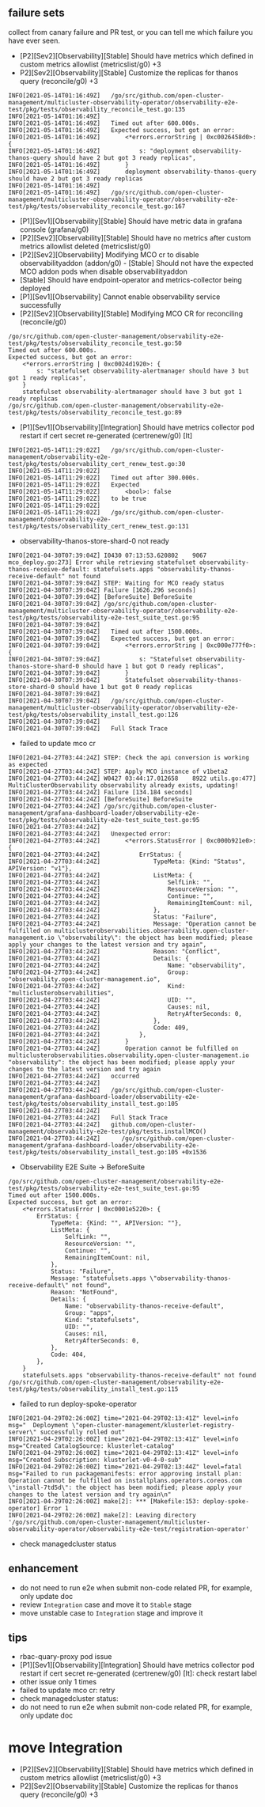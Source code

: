 ## failure sets

collect from canary failure and PR test, or you can tell me which failure you have ever seen.

- [P2][Sev2][Observability][Stable] Should have metrics which defined in custom metrics allowlist (metricslist/g0) +3
- P2][Sev2][Observability][Stable] Customize the replicas for thanos query (reconcile/g0) +3
```
INFO[2021-05-14T01:16:49Z]   /go/src/github.com/open-cluster-management/multicluster-observability-operator/observability-e2e-test/pkg/tests/observability_reconcile_test.go:135 
INFO[2021-05-14T01:16:49Z]                                              
INFO[2021-05-14T01:16:49Z]   Timed out after 600.000s.             
INFO[2021-05-14T01:16:49Z]   Expected success, but got an error:        
INFO[2021-05-14T01:16:49Z]       <*errors.errorString | 0xc0026458d0>: { 
INFO[2021-05-14T01:16:49Z]           s: "deployment observability-thanos-query should have 2 but got 3 ready replicas", 
INFO[2021-05-14T01:16:49Z]       }                                      
INFO[2021-05-14T01:16:49Z]       deployment observability-thanos-query should have 2 but got 3 ready replicas 
INFO[2021-05-14T01:16:49Z]                                              
INFO[2021-05-14T01:16:49Z]   /go/src/github.com/open-cluster-management/multicluster-observability-operator/observability-e2e-test/pkg/tests/observability_reconcile_test.go:167 
```
- [P1][Sev1][Observability][Stable] Should have metric data in grafana console (grafana/g0)
- [P2][Sev2][Observability][Stable] Should have no metrics after custom metrics allowlist deleted (metricslist/g0)
- [P2][Sev2][Observability] Modifying MCO cr to disable observabilityaddon (addon/g0) - [Stable] Should not have the expected MCO addon pods when disable observabilityaddon
- [Stable] Should have endpoint-operator and metrics-collector being deployed
- [P1][Sev1][Observability] Cannot enable observability service successfully
- [P2][Sev2][Observability][Stable] Modifying MCO CR for reconciling (reconcile/g0)
```
/go/src/github.com/open-cluster-management/observability-e2e-test/pkg/tests/observability_reconcile_test.go:50
Timed out after 600.000s.
Expected success, but got an error:
    <*errors.errorString | 0xc0024d1920>: {
        s: "statefulset observability-alertmanager should have 3 but got 1 ready replicas",
    }
    statefulset observability-alertmanager should have 3 but got 1 ready replicas
/go/src/github.com/open-cluster-management/observability-e2e-test/pkg/tests/observability_reconcile_test.go:89
```

- [P1][Sev1][Observability][Integration] Should have metrics collector pod restart if cert secret re-generated (certrenew/g0) [It] 
```
INFO[2021-05-14T11:29:02Z]   /go/src/github.com/open-cluster-management/observability-e2e-test/pkg/tests/observability_cert_renew_test.go:30 
INFO[2021-05-14T11:29:02Z]                                              
INFO[2021-05-14T11:29:02Z]   Timed out after 300.000s.             
INFO[2021-05-14T11:29:02Z]   Expected                                   
INFO[2021-05-14T11:29:02Z]       <bool>: false                          
INFO[2021-05-14T11:29:02Z]   to be true                             
INFO[2021-05-14T11:29:02Z]                                              
INFO[2021-05-14T11:29:02Z]   /go/src/github.com/open-cluster-management/observability-e2e-test/pkg/tests/observability_cert_renew_test.go:131 
```
- observability-thanos-store-shard-0 not ready

```
INFO[2021-04-30T07:39:04Z] I0430 07:13:53.620802    9067 mco_deploy.go:273] Error while retrieving statefulset observability-thanos-receive-default: statefulsets.apps "observability-thanos-receive-default" not found 
INFO[2021-04-30T07:39:04Z] STEP: Waiting for MCO ready status   
INFO[2021-04-30T07:39:04Z] Failure [1626.296 seconds]      
INFO[2021-04-30T07:39:04Z] [BeforeSuite] BeforeSuite       
INFO[2021-04-30T07:39:04Z] /go/src/github.com/open-cluster-management/multicluster-observability-operator/observability-e2e-test/pkg/tests/observability-e2e-test_suite_test.go:95 
INFO[2021-04-30T07:39:04Z]                                              
INFO[2021-04-30T07:39:04Z]   Timed out after 1500.000s.            
INFO[2021-04-30T07:39:04Z]   Expected success, but got an error:        
INFO[2021-04-30T07:39:04Z]       <*errors.errorString | 0xc000e777f0>: { 
INFO[2021-04-30T07:39:04Z]           s: "Statefulset observability-thanos-store-shard-0 should have 1 but got 0 ready replicas", 
INFO[2021-04-30T07:39:04Z]       }                                      
INFO[2021-04-30T07:39:04Z]       Statefulset observability-thanos-store-shard-0 should have 1 but got 0 ready replicas 
INFO[2021-04-30T07:39:04Z]                                              
INFO[2021-04-30T07:39:04Z]   /go/src/github.com/open-cluster-management/multicluster-observability-operator/observability-e2e-test/pkg/tests/observability_install_test.go:126 
INFO[2021-04-30T07:39:04Z]                                              
INFO[2021-04-30T07:39:04Z]   Full Stack Trace
```
- failed to update mco cr

```
INFO[2021-04-27T03:44:24Z] STEP: Check the api conversion is working as expected 
INFO[2021-04-27T03:44:24Z] STEP: Apply MCO instance of v1beta2  
INFO[2021-04-27T03:44:24Z] W0427 03:44:17.012658    8922 utils.go:477] MultiClusterObservability observability already exists, updating! 
INFO[2021-04-27T03:44:24Z] Failure [134.184 seconds]       
INFO[2021-04-27T03:44:24Z] [BeforeSuite] BeforeSuite       
INFO[2021-04-27T03:44:24Z] /go/src/github.com/open-cluster-management/grafana-dashboard-loader/observability-e2e-test/pkg/tests/observability-e2e-test_suite_test.go:95 
INFO[2021-04-27T03:44:24Z]                                              
INFO[2021-04-27T03:44:24Z]   Unexpected error:                     
INFO[2021-04-27T03:44:24Z]       <*errors.StatusError | 0xc000b921e0>: { 
INFO[2021-04-27T03:44:24Z]           ErrStatus: {                       
INFO[2021-04-27T03:44:24Z]               TypeMeta: {Kind: "Status", APIVersion: "v1"}, 
INFO[2021-04-27T03:44:24Z]               ListMeta: {                    
INFO[2021-04-27T03:44:24Z]                   SelfLink: "",              
INFO[2021-04-27T03:44:24Z]                   ResourceVersion: "",       
INFO[2021-04-27T03:44:24Z]                   Continue: "",              
INFO[2021-04-27T03:44:24Z]                   RemainingItemCount: nil,   
INFO[2021-04-27T03:44:24Z]               },                             
INFO[2021-04-27T03:44:24Z]               Status: "Failure",             
INFO[2021-04-27T03:44:24Z]               Message: "Operation cannot be fulfilled on multiclusterobservabilities.observability.open-cluster-management.io \"observability\": the object has been modified; please apply your changes to the latest version and try again", 
INFO[2021-04-27T03:44:24Z]               Reason: "Conflict",            
INFO[2021-04-27T03:44:24Z]               Details: {                     
INFO[2021-04-27T03:44:24Z]                   Name: "observability",     
INFO[2021-04-27T03:44:24Z]                   Group: "observability.open-cluster-management.io", 
INFO[2021-04-27T03:44:24Z]                   Kind: "multiclusterobservabilities", 
INFO[2021-04-27T03:44:24Z]                   UID: "",                   
INFO[2021-04-27T03:44:24Z]                   Causes: nil,               
INFO[2021-04-27T03:44:24Z]                   RetryAfterSeconds: 0,      
INFO[2021-04-27T03:44:24Z]               },                             
INFO[2021-04-27T03:44:24Z]               Code: 409,                     
INFO[2021-04-27T03:44:24Z]           },                                 
INFO[2021-04-27T03:44:24Z]       }                                      
INFO[2021-04-27T03:44:24Z]       Operation cannot be fulfilled on multiclusterobservabilities.observability.open-cluster-management.io "observability": the object has been modified; please apply your changes to the latest version and try again 
INFO[2021-04-27T03:44:24Z]   occurred                               
INFO[2021-04-27T03:44:24Z]                                              
INFO[2021-04-27T03:44:24Z]   /go/src/github.com/open-cluster-management/grafana-dashboard-loader/observability-e2e-test/pkg/tests/observability_install_test.go:105 
INFO[2021-04-27T03:44:24Z]                                              
INFO[2021-04-27T03:44:24Z]   Full Stack Trace                  
INFO[2021-04-27T03:44:24Z]   github.com/open-cluster-management/observability-e2e-test/pkg/tests.installMCO() 
INFO[2021-04-27T03:44:24Z]   	/go/src/github.com/open-cluster-management/grafana-dashboard-loader/observability-e2e-test/pkg/tests/observability_install_test.go:105 +0x1536
```
- Observability E2E Suite -> BeforeSuite
```
/go/src/github.com/open-cluster-management/observability-e2e-test/pkg/tests/observability-e2e-test_suite_test.go:95
Timed out after 1500.000s.
Expected success, but got an error:
    <*errors.StatusError | 0xc0001e5220>: {
        ErrStatus: {
            TypeMeta: {Kind: "", APIVersion: ""},
            ListMeta: {
                SelfLink: "",
                ResourceVersion: "",
                Continue: "",
                RemainingItemCount: nil,
            },
            Status: "Failure",
            Message: "statefulsets.apps \"observability-thanos-receive-default\" not found",
            Reason: "NotFound",
            Details: {
                Name: "observability-thanos-receive-default",
                Group: "apps",
                Kind: "statefulsets",
                UID: "",
                Causes: nil,
                RetryAfterSeconds: 0,
            },
            Code: 404,
        },
    }
    statefulsets.apps "observability-thanos-receive-default" not found
/go/src/github.com/open-cluster-management/observability-e2e-test/pkg/tests/observability_install_test.go:115
```

- failed to run deploy-spoke-operator

```
INFO[2021-04-29T02:26:00Z] time="2021-04-29T02:13:41Z" level=info msg="  Deployment \"open-cluster-management/klusterlet-registry-server\" successfully rolled out" 
INFO[2021-04-29T02:26:00Z] time="2021-04-29T02:13:41Z" level=info msg="Created CatalogSource: klusterlet-catalog" 
INFO[2021-04-29T02:26:00Z] time="2021-04-29T02:13:41Z" level=info msg="Created Subscription: klusterlet-v0-4-0-sub" 
INFO[2021-04-29T02:26:00Z] time="2021-04-29T02:13:44Z" level=fatal msg="Failed to run packagemanifests: error approving install plan: Operation cannot be fulfilled on installplans.operators.coreos.com \"install-7td5d\": the object has been modified; please apply your changes to the latest version and try again\n" 
INFO[2021-04-29T02:26:00Z] make[2]: *** [Makefile:153: deploy-spoke-operator] Error 1 
INFO[2021-04-29T02:26:00Z] make[2]: Leaving directory '/go/src/github.com/open-cluster-management/multicluster-observability-operator/observability-e2e-test/registration-operator' 
```

- check managedcluster status

## enhancement

- do not need to run e2e when submit non-code related PR, for example, only update doc
- review `Integration` case and move it to `Stable` stage
- move unstable case to `Integration`  stage and improve it

## tips

- rbac-quary-proxy pod issue
- [P1][Sev1][Observability][Integration] Should have metrics collector pod restart if cert secret re-generated (certrenew/g0) [It]: check restart label
- other issue only 1 times
- failed to update mco cr: retry
- check managedcluster status: 
- do not need to run e2e when submit non-code related PR, for example, only update doc
  
# move Integration
- [P2][Sev2][Observability][Stable] Should have metrics which defined in custom metrics allowlist (metricslist/g0) +3
- P2][Sev2][Observability][Stable] Customize the replicas for thanos query (reconcile/g0) +3